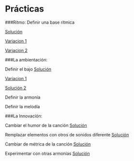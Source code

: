 # Prácticas

###Ritmo: 
Definir una base rítmica 

[Solución](001solucion.md)

[Variacion 1](002solucion.md)

[Variacion 2](003solucion.md)



###La ambientación: 



Definir el bajo   [Solución](101solucion.md)

[Variacion 1](102solucion.md)

[Solución 2](103solucion.md)

Definir la armonía 

Definir la melodía   


###La Innovación:

Cambiar el humor de la canción [Solución]()

Remplazar elementos con otros de sonidos diferente  [Solución]()

Cambiar de métrica de la canción      [Solución]()

Experimentar con otras armonías  [Solución]()































   
